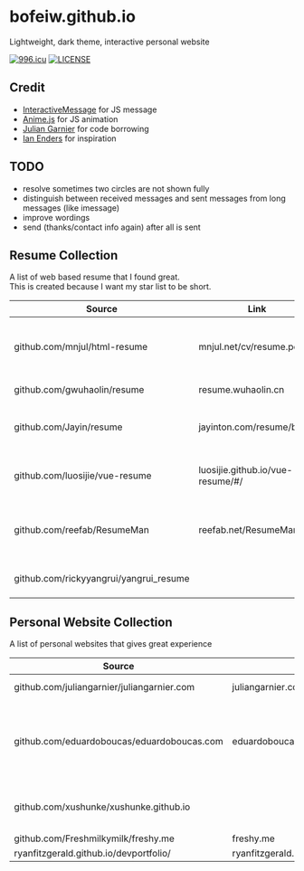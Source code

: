 # bofeiw.github.io
Lightweight, dark theme, interactive personal website  

[![996.icu](img.shields.io/badge/link-996.icu-red.svg)](996.icu)
[![LICENSE](img.shields.io/badge/license-NPL%20(The%20996%20Prohibited%20License)-blue.svg)](github.com/996icu/996.ICU/blob/master/LICENSE)

## Credit
- [InteractiveMessage](github.com/bofeiw/InteractiveMessage) for JS message
- [Anime.js](animejs.com) for JS animation
- [Julian Garnier](github.com/juliangarnier/juliangarnier.com) for code borrowing
- [Ian Enders](github.com/ienders/ianenders) for inspiration

## TODO
- resolve sometimes two circles are not shown fully
- distinguish between received messages and sent messages from long messages (like imessage)
- improve wordings
- send (thanks/contact info again) after all is sent

## Resume Collection
A list of web based resume that I found great.  
This is created because I want my star list to be short.

| Source | Link | |
| --- | --- | --- |
| github.com/mnjul/html-resume | mnjul.net/cv/resume.pdf | Minimally impressive, not responsive, ideal for pdf |
| github.com/gwuhaolin/resume | resume.wuhaolin.cn | Minimal, impressive |
| github.com/Jayin/resume | jayinton.com/resume/build/ | Simple, impressive, black & white |
| github.com/luosijie/vue-resume | luosijie.github.io/vue-resume/#/ | Editable, looks nice, based on vue |
| github.com/reefab/ResumeMan | reefab.net/ResumeMan/ | Fit with printer, company names is emphasised |
| github.com/rickyyangrui/yangrui_resume | | Editable through browser |
    
    
## Personal Website Collection 
A list of personal websites that gives great experience

| Source | Link | |
| --- | --- | --------- |
| github.com/juliangarnier/juliangarnier.com | juliangarnier.com/ | Message Based |
| github.com/eduardoboucas/eduardoboucas.com | eduardoboucas.com | Only black and white, only text, creative |
| github.com/xushunke/xushunke.github.io | | Simple particle based, creative |
| github.com/Freshmilkymilk/freshy.me | freshy.me | portfolio |
| ryanfitzgerald.github.io/devportfolio/ | ryanfitzgerald.github.io/devportfolio/ | portfolio |